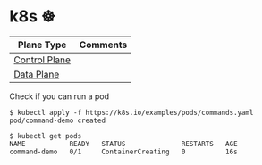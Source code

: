 # k8s :wheel_of_dharma: 

| Plane Type | Comments |
|------------|----------|
| [Control Plane](control-plane.md) | | 
| [Data Plane](data-plane.md) | | 


Check if you can run a pod

```
$ kubectl apply -f https://k8s.io/examples/pods/commands.yaml
pod/command-demo created
```

```
$ kubectl get pods
NAME           READY   STATUS              RESTARTS   AGE
command-demo   0/1     ContainerCreating   0          16s
```
